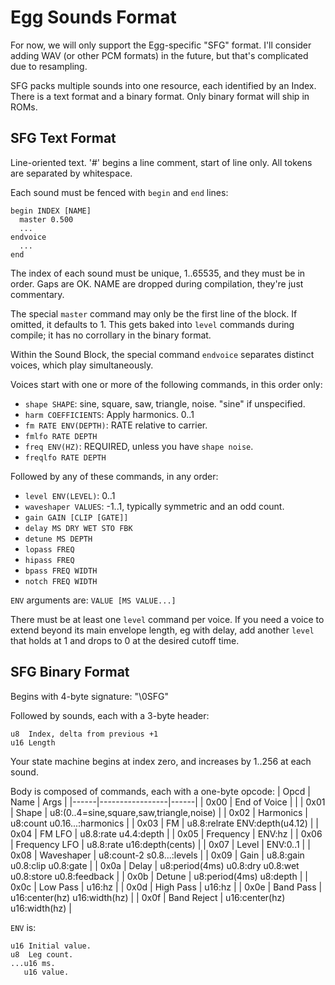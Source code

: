 # Egg Sounds Format

For now, we will only support the Egg-specific "SFG" format.
I'll consider adding WAV (or other PCM formats) in the future, but that's complicated due to resampling.

SFG packs multiple sounds into one resource, each identified by an Index.
There is a text format and a binary format.
Only binary format will ship in ROMs.

## SFG Text Format

Line-oriented text.
'#' begins a line comment, start of line only.
All tokens are separated by whitespace.

Each sound must be fenced with `begin` and `end` lines:
```
begin INDEX [NAME]
  master 0.500
  ...
endvoice
  ...
end
```
The index of each sound must be unique, 1..65535, and they must be in order.
Gaps are OK.
NAME are dropped during compilation, they're just commentary.

The special `master` command may only be the first line of the block.
If omitted, it defaults to 1.
This gets baked into `level` commands during compile; it has no corrollary in the binary format.

Within the Sound Block, the special command `endvoice` separates distinct voices, which play simultaneously.

Voices start with one or more of the following commands, in this order only:
- `shape SHAPE`: sine, square, saw, triangle, noise. "sine" if unspecified.
- `harm COEFFICIENTS`: Apply harmonics. 0..1
- `fm RATE ENV(DEPTH)`: RATE relative to carrier.
- `fmlfo RATE DEPTH`
- `freq ENV(HZ)`: REQUIRED, unless you have `shape noise`.
- `freqlfo RATE DEPTH`

Followed by any of these commands, in any order:
- `level ENV(LEVEL)`: 0..1
- `waveshaper VALUES`: -1..1, typically symmetric and an odd count.
- `gain GAIN [CLIP [GATE]]`
- `delay MS DRY WET STO FBK`
- `detune MS DEPTH`
- `lopass FREQ`
- `hipass FREQ`
- `bpass FREQ WIDTH`
- `notch FREQ WIDTH`

`ENV` arguments are: `VALUE [MS VALUE...]`

There must be at least one `level` command per voice.
If you need a voice to extend beyond its main envelope length, eg with delay, add another `level` that holds at 1 and drops to 0 at the desired cutoff time.

## SFG Binary Format

Begins with 4-byte signature: "\0SFG"

Followed by sounds, each with a 3-byte header:
```
u8  Index, delta from previous +1
u16 Length
```
Your state machine begins at index zero, and increases by 1..256 at each sound.

Body is composed of commands, each with a one-byte opcode:
| Opcd | Name            | Args |
|------|-----------------|------|
| 0x00 | End of Voice    | |
| 0x01 | Shape           | u8:(0..4=sine,square,saw,triangle,noise) |
| 0x02 | Harmonics       | u8:count u0.16...:harmonics |
| 0x03 | FM              | u8.8:relrate ENV:depth(u4.12) |
| 0x04 | FM LFO          | u8.8:rate u4.4:depth |
| 0x05 | Frequency       | ENV:hz |
| 0x06 | Frequency LFO   | u8.8:rate u16:depth(cents) |
| 0x07 | Level           | ENV:0..1 |
| 0x08 | Waveshaper      | u8:count-2 s0.8...:levels |
| 0x09 | Gain            | u8.8:gain u0.8:clip u0.8:gate |
| 0x0a | Delay           | u8:period(4ms) u0.8:dry u0.8:wet u0.8:store u0.8:feedback |
| 0x0b | Detune          | u8:period(4ms) u8:depth |
| 0x0c | Low Pass        | u16:hz |
| 0x0d | High Pass       | u16:hz |
| 0x0e | Band Pass       | u16:center(hz) u16:width(hz) |
| 0x0f | Band Reject     | u16:center(hz) u16:width(hz) |

`ENV` is:
```
u16 Initial value.
u8  Leg count.
...u16 ms.
   u16 value.
```
